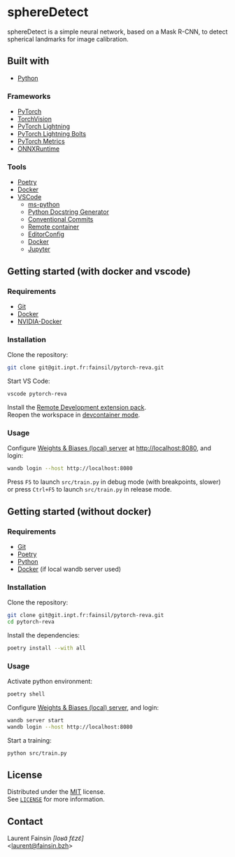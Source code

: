 # sphereDetect

sphereDetect is a simple neural network, based on a Mask R-CNN, to detect spherical landmarks for image calibration.

## Built with

- [Python](https://www.python.org/)

### Frameworks

- [PyTorch](https://pytorch.org/)
- [TorchVision](https://pytorch.org/vision/stable/index.html)
- [PyTorch Lightning](https://www.pytorchlightning.ai/)
- [PyTorch Lightning Bolts](https://www.pytorchlightning.ai/bolts)
- [PyTorch Metrics](https://torchmetrics.readthedocs.io/en/stable/)
- [ONNXRuntime](https://onnxruntime.ai/)

### Tools

- [Poetry](https://python-poetry.org/)
- [Docker](https://www.docker.com/)
- [VSCode](https://code.visualstudio.com/)
    - [ms-python](https://marketplace.visualstudio.com/items?itemName=ms-python.python)
    - [Python Docstring Generator](https://marketplace.visualstudio.com/items?itemName=njpwerner.autodocstring)
    - [Conventional Commits](https://marketplace.visualstudio.com/items?itemName=vivaxy.vscode-conventional-commits)
    - [Remote container](https://marketplace.visualstudio.com/items?itemName=ms-vscode-remote.remote-containers)
    - [EditorConfig](https://marketplace.visualstudio.com/items?itemName=EditorConfig.EditorConfig)
    - [Docker](https://marketplace.visualstudio.com/items?itemName=ms-azuretools.vscode-docker)
    - [Jupyter](https://marketplace.visualstudio.com/items?itemName=ms-toolsai.jupyter)

## Getting started (with docker and vscode)

### Requirements

- [Git](https://git-scm.com/)
- [Docker](https://www.docker.com/)
- [NVIDIA-Docker](https://github.com/NVIDIA/nvidia-docker)

### Installation

Clone the repository:
```bash
git clone git@git.inpt.fr:fainsil/pytorch-reva.git
```

Start VS Code:
```bash
vscode pytorch-reva
```

Install the [Remote Development extension pack](https://marketplace.visualstudio.com/items?itemName=ms-vscode-remote.vscode-remote-extensionpack). \
Reopen the workspace in [devcontainer mode](https://code.visualstudio.com/docs/remote/containers).

### Usage

Configure [Weights & Biases (local) server](https://docs.wandb.ai/guides/self-hosted/local) at <http://localhost:8080>, and login:
```bash
wandb login --host http://localhost:8080
```

Press `F5` to launch `src/train.py` in debug mode (with breakpoints, slower) \
or press `Ctrl+F5` to launch `src/train.py` in release mode.

## Getting started (without docker)

### Requirements

- [Git](https://git-scm.com/)
- [Poetry](https://python-poetry.org/)
- [Python](https://www.python.org/)
- [Docker](https://www.docker.com/) (if local wandb server used)

### Installation

Clone the repository:
```bash
git clone git@git.inpt.fr:fainsil/pytorch-reva.git
cd pytorch-reva
```

Install the dependencies:
```bash
poetry install --with all
```

### Usage

Activate python environment:
```bash
poetry shell
```

Configure [Weights & Biases (local) server](https://docs.wandb.ai/guides/self-hosted/local), and login:
```bash
wandb server start
wandb login --host http://localhost:8080
```

Start a training:
```bash
python src/train.py
```

## License

Distributed under the [MIT](https://choosealicense.com/licenses/mit/) license. \
See [`LICENSE`](https://git.inpt.fr/fainsil/pytorch-reva/-/blob/master/LICENSE) for more information.

## Contact

Laurent Fainsin _[loʁɑ̃ fɛ̃zɛ̃]_ \
\<[laurent@fainsin.bzh](mailto:laurent@fainsin.bzh)\>
